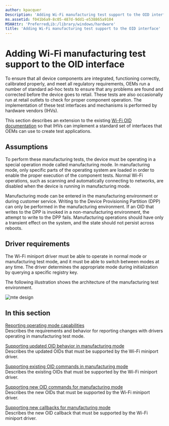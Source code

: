 ```yaml
---
author: kpacquer
Description: 'Adding Wi-Fi manufacturing test support to the OID interface'
ms.assetid: f041b6a9-8c05-487d-9dd1-e538865a9104
MSHAttr: 'PreferredLib:/library/windows/hardware'
title: 'Adding Wi-Fi manufacturing test support to the OID interface'
---
```


# Adding Wi-Fi manufacturing test support to the OID interface


To ensure that all device components are integrated, functioning correctly, calibrated properly, and meet all regulatory requirements, OEMs run a number of standard ad-hoc tests to ensure that any problems are found and corrected before the device goes to retail. These tests are also occasionally run at retail outlets to check for proper component operation. The implementation of these test interfaces and mechanisms is performed by hardware vendors (IHVs).

This section describes an extension to the existing [Wi-Fi OID documentation](http://msdn.microsoft.com/library/ff560670.aspx) so that IHVs can implement a standard set of interfaces that OEMs can use to create test applications.

## <span id="Assumptions"></span><span id="assumptions"></span><span id="ASSUMPTIONS"></span>Assumptions


To perform these manufacturing tests, the device must be operating in a special operation mode called manufacturing mode. In manufacturing mode, only specific parts of the operating system are loaded in order to enable the proper execution of the component tests. Normal Wi-Fi operations, such as scanning and automatically connecting to networks, are disabled when the device is running in manufacturing mode.

Manufacturing mode can be entered in the manufacturing environment or during customer service. Writing to the Device Provisioning Partition (DPP) can only be performed in the manufacturing environment. If an OID that writes to the DPP is invoked in a non-manufacturing environment, the attempt to write to the DPP fails. Manufacturing operations should have only a transient effect on the system, and the state should not persist across reboots.

## <span id="Driver_requirements"></span><span id="driver_requirements"></span><span id="DRIVER_REQUIREMENTS"></span>Driver requirements


The Wi-Fi miniport driver must be able to operate in normal mode or manufacturing test mode, and it must be able to switch between modes at any time. The driver determines the appropriate mode during initialization by querying a specific registry key.

The following illustration shows the architecture of the manufacturing test environment.

![mte design](images/oem-manu-mte-design.png)

## <span id="In_this_section"></span><span id="in_this_section"></span><span id="IN_THIS_SECTION"></span>In this section


<span id="Reporting_operating_mode_capabilities"></span><span id="reporting_operating_mode_capabilities"></span><span id="REPORTING_OPERATING_MODE_CAPABILITIES"></span>[Reporting operating mode capabilities](reporting-operating-mode-capabilities.md)  
Describes the requirements and behavior for reporting changes with drivers operating in manufacturing test mode.

<span id="Supporting_updated_OID_behavior_in_manufacturing_mode"></span><span id="supporting_updated_oid_behavior_in_manufacturing_mode"></span><span id="SUPPORTING_UPDATED_OID_BEHAVIOR_IN_MANUFACTURING_MODE"></span>[Supporting updated OID behavior in manufacturing mode](supporting-updated-oid-behavior-in-manufacturing-mode.md)  
Describes the updated OIDs that must be supported by the Wi-Fi miniport driver.

<span id="Supporting_existing_OID_commands_in_manufacturing_mode"></span><span id="supporting_existing_oid_commands_in_manufacturing_mode"></span><span id="SUPPORTING_EXISTING_OID_COMMANDS_IN_MANUFACTURING_MODE"></span>[Supporting existing OID commands in manufacturing mode](supporting-existing-oid-commands-in-manufacturing-mode.md)  
Describes the existing OIDs that must be supported by the Wi-Fi miniport driver.

<span id="Supporting_new_OID_commands_for_manufacturing_mode"></span><span id="supporting_new_oid_commands_for_manufacturing_mode"></span><span id="SUPPORTING_NEW_OID_COMMANDS_FOR_MANUFACTURING_MODE"></span>[Supporting new OID commands for manufacturing mode](supporting-new-oid-commands-for-manufacturing-mode.md)  
Describes the new OIDs that must be supported by the Wi-Fi miniport driver.

<span id="Supporting_new_callbacks_for_manufacturing_mode"></span><span id="supporting_new_callbacks_for_manufacturing_mode"></span><span id="SUPPORTING_NEW_CALLBACKS_FOR_MANUFACTURING_MODE"></span>[Supporting new callbacks for manufacturing mode](supporting-new-callbacks-for-manufacturing-mode.md)  
Describes the new OID callback that must be supported by the Wi-Fi miniport driver.

 

 





